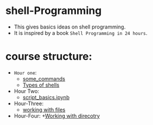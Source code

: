 # shell-Programming
  - This gives basics ideas on shell programming.
  - It is inspired by a book `Shell Programming in 24 hours`.
 # course structure:
 - `Hour one`:
    + [some_commands](Hour-one/some_commands.ipynb)
    + [Types of shells](Hour-one/Type_of_shells.ipynb)
 - Hour Two: 
   + [script_basics.ipynb](Hour-Two/script_basics.ipynb)
 - Hour-Three:
   + [working with files](Hour-Three/working_with_files.ipynb)
 - Hour-Four:
    +[Working with direcotry](Hour-Four/Working_with_directories.ipynb)
